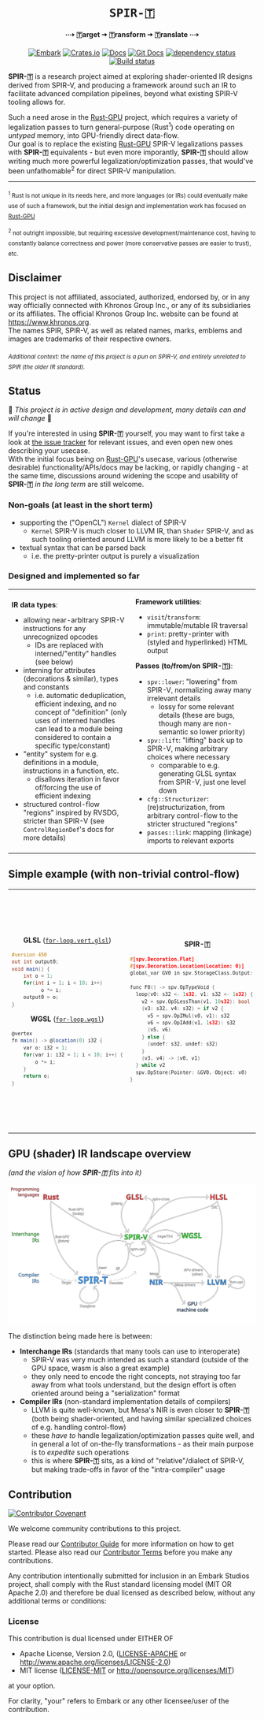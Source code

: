 <!-- Allow this file to not have a first line heading -->
<!-- markdownlint-disable-file MD041 no-emphasis-as-heading -->

<!-- inline html -->
<!-- markdownlint-disable-file MD033 -->

<div align="center">

# `SPIR-🇹`

**⋯🢒 🇹arget 🠆 🇹ransform 🠆 🇹ranslate ⋯🢒**

[![Embark](https://img.shields.io/badge/embark-open%20source-blueviolet.svg)](https://embark.dev)
[![Crates.io](https://img.shields.io/crates/v/spirt.svg)](https://crates.io/crates/spirt)
[![Docs](https://docs.rs/spirt/badge.svg)](https://docs.rs/spirt)
[![Git Docs](https://img.shields.io/badge/git%20main%20docs-published-blue)](https://embarkstudios.github.io/spirt/spirt/index.html)
[![dependency status](https://deps.rs/repo/github/EmbarkStudios/spirt/status.svg)](https://deps.rs/repo/github/EmbarkStudios/spirt)
[![Build status](https://github.com/EmbarkStudios/spirt/workflows/CI/badge.svg)](https://github.com/EmbarkStudios/spirt/actions)
</div>

**SPIR-🇹** is a research project aimed at exploring shader-oriented IR designs derived from SPIR-V, and producing a framework around such an IR to facilitate advanced compilation pipelines, beyond what existing SPIR-V tooling allows for.

Such a need arose in the [Rust-GPU] project, which requires a variety of legalization passes to turn general-purpose (Rust<sup>1</sup>) code operating on *untyped* memory, into GPU-friendly direct data-flow.  
Our goal is to replace the existing [Rust-GPU] SPIR-V legalizations passes with **SPIR-🇹** equivalents - but even more imporantly, **SPIR-🇹** should allow writing much more powerful legalization/optimization passes, that would've been unfathomable<sup>2</sup> for direct SPIR-V manipulation.

---

<sub><sup>1</sup> Rust is not unique in its needs here, and more languages (or IRs) could eventually make use of such a framework, but the initial design and implementation work has focused on [Rust-GPU]</sub>

<sub><sup>2</sup> not outright impossible, but requiring excessive development/maintenance cost, having to constantly balance correctness and power (more conservative passes are easier to trust), etc.</sub>

## Disclaimer

This project is not affiliated, associated, authorized, endorsed by, or in any way officially connected with Khronos Group Inc., or any of its subsidiaries or its affiliates. The official Khronos Group Inc. website can be found at https://www.khronos.org.  
The names SPIR, SPIR-V, as well as related names, marks, emblems and images are trademarks of their respective owners.

<sub><i>Additional context: the name of this project is a pun on SPIR-V, and entirely unrelated to SPIR (the older IR standard).</i></sub>

## Status

🚧 *This project is in active design and development, many details can and will change* 🚧

If you're interested in using **SPIR-🇹** yourself, you may want to first take a look at [the issue tracker](https://github.com/EmbarkStudios/spirt/issues) for relevant issues, and even open new ones describing your usecase.  
With the initial focus being on [Rust-GPU]'s usecase, various (otherwise desirable) functionality/APIs/docs may be lacking, or rapidly changing - at the same time, discussions around widening the scope and usability of **SPIR-🇹** _in the long term_ are still welcome.

### Non-goals (at least in the short term)

* supporting the ("OpenCL") `Kernel` dialect of SPIR-V
  * `Kernel` SPIR-V is much closer to LLVM IR, than `Shader` SPIR-V, and
    as such tooling oriented around LLVM is more likely to be a better fit
* textual syntax that can be parsed back
  * i.e. the pretty-printer output is purely a visualization

### Designed and implemented so far

<table>
<tr><td width="50%">

**IR data types**:
* allowing near-arbitrary SPIR-V instructions for any unrecognized opcodes
  * IDs are replaced with interned/"entity" handles (see below)
* interning for attributes (decorations & similar), types and constants
  * i.e. automatic deduplication, efficient indexing, and no concept of "definition"
    (only uses of interned handles can lead to a module being considered to contain a specific type/constant)
* "entity" system for e.g. definitions in a module, instructions in a function, etc.
  * disallows iteration in favor of/forcing the use of efficient indexing
* structured control-flow "regions" inspired by RVSDG, stricter than SPIR-V
  (see `ControlRegionDef`'s docs for more details)

</td><td>

**Framework utilities**:
* `visit`/`transform`: immutable/mutable IR traversal
* `print`: pretty-printer with (styled and hyperlinked) HTML output

**Passes (to/from/on SPIR-🇹)**:
* `spv::lower`: "lowering" from SPIR-V, normalizing away many irrelevant details
  * lossy for some relevant details (these are bugs, though many are non-semantic so lower priority)
* `spv::lift`: "lifting" back up to SPIR-V, making arbitrary choices where necessary
  * comparable to e.g. generating GLSL syntax from SPIR-V, just one level down
* `cfg::Structurizer`: (re)structurization, from arbitrary control-flow to the stricter structured "regions"
* `passes::link`: mapping (linkage) imports to relevant exports

</td></tr></table>

## Simple example (with non-trivial control-flow)

<table>
<tr><td>

<div align="center">

**GLSL** ([`for-loop.vert.glsl`](tests/data/for-loop.vert.glsl))</div>
<sup>

```glsl
#version 450
out int output0;
void main() {
    int o = 1;
    for(int i = 1; i < 10; i++)
    	  o *= i;
    output0 = o;
}
```
</sup>
<div align="center">

**WGSL** ([`for-loop.wgsl`](tests/data/for-loop.wgsl))</div>
<!--FIXME(eddyb) this is WGSL but GitHub can't syntax-highlight it yet -->
<sup>

```glsl
@vertex
fn main() -> @location(0) i32 {
    var o: i32 = 1;
    for(var i: i32 = 1; i < 10; i++) {
    	o *= i;
    }
    return o;
}
```
</sup>
</td><td>

<!--FIXME(eddyb) link to GH pages having a `.spirt.html` render of this -->
<div align="center">

**SPIR-🇹**</div>
<!--FIXME(eddyb) this is SPIR-T but GitHub can't syntax-highlight it (ever?) -->
<sup>

<!-- NOTE(eddyb) BEGIN/END below processed by .github/workflows/check-examples.sh -->
<!-- BEGIN tests/data/for-loop.wgsl.spvasm.structured.spirt -->
```cxx
#[spv.Decoration.Flat]
#[spv.Decoration.Location(Location: 0)]
global_var GV0 in spv.StorageClass.Output: s32

func F0() -> spv.OpTypeVoid {
  loop(v0: s32 <- 1s32, v1: s32 <- 1s32) {
    v2 = spv.OpSLessThan(v1, 10s32): bool
    (v3: s32, v4: s32) = if v2 {
      v5 = spv.OpIMul(v0, v1): s32
      v6 = spv.OpIAdd(v1, 1s32): s32
      (v5, v6)
    } else {
      (undef: s32, undef: s32)
    }
    (v3, v4) -> (v0, v1)
  } while v2
  spv.OpStore(Pointer: &GV0, Object: v0)
}
```
<!-- END tests/data/for-loop.wgsl.spvasm.structured.spirt -->
</sup>
</td><td>

<div align="center">

**SPIR-V** ([`for-loop.wgsl.spvasm`](tests/data/for-loop.wgsl.spvasm))</div>
<!--FIXME(eddyb) this is SPIR-V assembly but GitHub can't syntax-highlight it yet -->
<sup>

```llvm
%typeof_output0 = OpTypePointer Output %i32
%output0 = OpVariable %typeof_output0 Output

%typeof_main = OpTypeFunction %void
%main = OpFunction %void None %typeof_main
  %entry = OpLabel
    OpBranch %bb0
  %bb0 = OpLabel
    OpBranch %bb1
  %bb1 = OpLabel
    %o = OpPhi %i32 %1_i32 %bb0 %o_next %bb5
    %i = OpPhi %i32 %0_i32 %bb0 %i_next %bb5
    OpLoopMerge %bb6 %bb5 None
    OpBranch %bb2
  %bb2 = OpLabel
    %cond = OpSLessThan %bool %i %10_i32
    OpSelectionMerge %bb4 None
  OpBranchConditional %cond %bb4 %bb3
  %bb3 = OpLabel
    OpBranch %bb6
  %bb4 = OpLabel
    %o_next = OpIMul %i32 %o %i
    OpBranch %bb5
  %bb5 = OpLabel
    %i_next = OpIAdd %i32 %i %1_i32
    OpBranch %bb1
  %bb6 = OpLabel
    OpStore %output0 %o
    OpReturn
OpFunctionEnd
```
</sup>
</td></tr></table>

## GPU (shader) IR landscape overview
*(and the vision of how **SPIR-🇹** fits into it)*

![](docs/landscape.svg)

The distinction being made here is between:
* **Interchange IRs** (standards that many tools can use to interoperate)
  * SPIR-V was very much intended as such a standard
    (outside of the GPU space, wasm is also a great example)
  * they only need to encode the right concepts, not straying too far away from what tools understand, but the design effort is often oriented around being a "serialization" format
* **Compiler IRs** (non-standard implementation details of compilers)
  * LLVM is quite well-known, but Mesa's NIR is even closer to **SPIR-🇹**
    (both being shader-oriented, and having similar specialized choices of e.g. handling control-flow)
  * these _have to_ handle legalization/optimization passes quite well, and in general a lot of on-the-fly transformations - as their main purpose is to _expedite_ such operations
  * this is where **SPIR-🇹** sits, as a kind of "relative"/dialect of SPIR-V, but making trade-offs in favor of the "intra-compiler" usage

## Contribution

[![Contributor Covenant](https://img.shields.io/badge/contributor%20covenant-v1.4-ff69b4.svg)](CODE_OF_CONDUCT.md)

We welcome community contributions to this project.

Please read our [Contributor Guide](CONTRIBUTING.md) for more information on how to get started.
Please also read our [Contributor Terms](CONTRIBUTING.md#contributor-terms) before you make any contributions.

Any contribution intentionally submitted for inclusion in an Embark Studios project, shall comply with the Rust standard licensing model (MIT OR Apache 2.0) and therefore be dual licensed as described below, without any additional terms or conditions:

### License

This contribution is dual licensed under EITHER OF

- Apache License, Version 2.0, ([LICENSE-APACHE](LICENSE-APACHE) or <http://www.apache.org/licenses/LICENSE-2.0>)
- MIT license ([LICENSE-MIT](LICENSE-MIT) or <http://opensource.org/licenses/MIT>)

at your option.

For clarity, "your" refers to Embark or any other licensee/user of the contribution.

[Rust-GPU]: https://github.com/EmbarkStudios/rust-gpu

